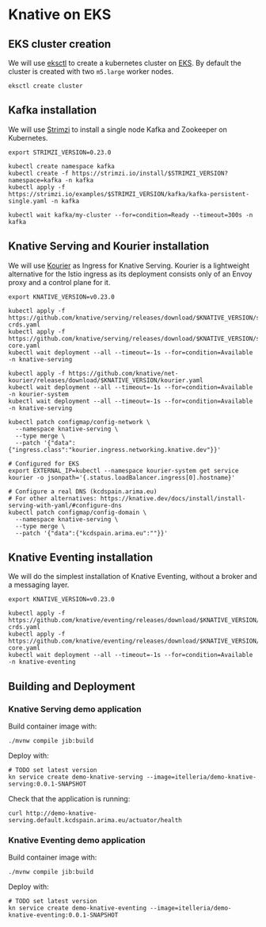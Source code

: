 # Knative on EKS

## EKS cluster creation

We will use [eksctl]() to create a kubernetes cluster on [EKS](https://aws.amazon.com/eks/). By default the cluster is
created with two `m5.large` worker nodes. 

```shell
eksctl create cluster
```

## Kafka installation

We will use [Strimzi](https://strimzi.io/) to install a single node Kafka and Zookeeper on Kubernetes.

```shell
export STRIMZI_VERSION=0.23.0

kubectl create namespace kafka
kubectl create -f https://strimzi.io/install/$STRIMZI_VERSION?namespace=kafka -n kafka
kubectl apply -f https://strimzi.io/examples/$STRIMZI_VERSION/kafka/kafka-persistent-single.yaml -n kafka

kubectl wait kafka/my-cluster --for=condition=Ready --timeout=300s -n kafka
```

## Knative Serving and Kourier installation

We will use [Kourier](https://github.com/knative-sandbox/net-kourier) as Ingress for Knative Serving. Kourier is a 
lightweight alternative for the Istio ingress as its deployment consists only of an Envoy proxy and a control plane for 
it.

```shell
export KNATIVE_VERSION=v0.23.0

kubectl apply -f https://github.com/knative/serving/releases/download/$KNATIVE_VERSION/serving-crds.yaml
kubectl apply -f https://github.com/knative/serving/releases/download/$KNATIVE_VERSION/serving-core.yaml
kubectl wait deployment --all --timeout=-1s --for=condition=Available -n knative-serving

kubectl apply -f https://github.com/knative/net-kourier/releases/download/$KNATIVE_VERSION/kourier.yaml
kubectl wait deployment --all --timeout=-1s --for=condition=Available -n kourier-system
kubectl wait deployment --all --timeout=-1s --for=condition=Available -n knative-serving

kubectl patch configmap/config-network \
  --namespace knative-serving \
  --type merge \
  --patch '{"data":{"ingress.class":"kourier.ingress.networking.knative.dev"}}'

# Configured for EKS  
export EXTERNAL_IP=kubectl --namespace kourier-system get service kourier -o jsonpath='{.status.loadBalancer.ingress[0].hostname}'

# Configure a real DNS (kcdspain.arima.eu) 
# For other alternatives: https://knative.dev/docs/install/install-serving-with-yaml/#configure-dns
kubectl patch configmap/config-domain \
  --namespace knative-serving \
  --type merge \
  --patch '{"data":{"kcdspain.arima.eu":""}}'
```

## Knative Eventing installation

We will do the simplest installation of Knative Eventing, without a broker and a messaging layer.

```shell
export KNATIVE_VERSION=v0.23.0

kubectl apply -f https://github.com/knative/eventing/releases/download/$KNATIVE_VERSION/eventing-crds.yaml
kubectl apply -f https://github.com/knative/eventing/releases/download/$KNATIVE_VERSION/eventing-core.yaml
kubectl wait deployment --all --timeout=-1s --for=condition=Available -n knative-eventing
```

## Building and Deployment

### Knative Serving demo application 

Build container image with:

```shell
./mvnw compile jib:build
```

Deploy with:

```shell
# TODO set latest version
kn service create demo-knative-serving --image=itelleria/demo-knative-serving:0.0.1-SNAPSHOT
```

Check that the application is running:

```shell
curl http://demo-knative-serving.default.kcdspain.arima.eu/actuator/health
```

### Knative Eventing demo application 

Build container image with:

```shell
./mvnw compile jib:build
```

Deploy with:

```shell
# TODO set latest version
kn service create demo-knative-eventing --image=itelleria/demo-knative-eventing:0.0.1-SNAPSHOT
```

